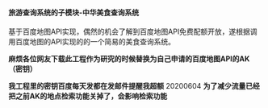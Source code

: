 #### 旅游查询系统的子模块-中华美食查询系统
基于百度地图API实现，偶然的机会了解到百度地图API免费配额开放，遂根据调用百度地图的API实现的的一个简易的美食查询系统。


**麻烦各位网友下载此工程作为研究的时候替换为自己申请的百度地图API的AK（密钥）**  

**我工程里的密钥百度每天发都在发邮件提醒我超额**
20200604
**为了减少流量已经把之前AK的地点检索功能关掉了，会影响检索功能**
